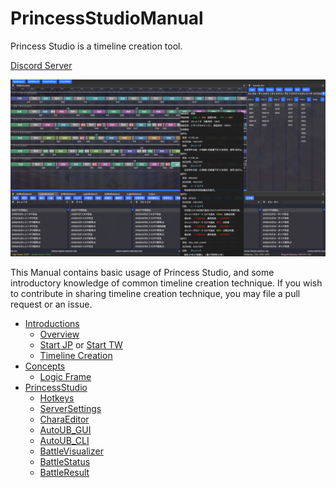 # PrincessStudioManual

Princess Studio is a timeline creation tool.

[Discord Server](https://discord.gg/UJdZkzCHSh)

[![Demo](Demo.png)](https://youtu.be/fD1qCURrT-E)

This Manual contains basic usage of Princess Studio, and some introductory knowledge of common timeline creation technique. If you wish to contribute in sharing timeline creation technique, you may file a pull request or an issue.

* [Introductions](introductions/README.md)
  - [Overview](introductions/Overview.md)
  - [Start JP](introductions/FirstSteps.md) or [Start TW](introductions/FirstSteps_TW.md)
  - [Timeline Creation](introductions/CreateTL.md)
* [Concepts]()
  - [Logic Frame]()
* [PrincessStudio]()
  - [Hotkeys](PrincessStudio/Hotkeys.md)
  - [ServerSettings]()
  - [CharaEditor]()
  - [AutoUB_GUI]()
  - [AutoUB_CLI]()
  - [BattleVisualizer]()
  - [BattleStatus]()
  - [BattleResult]()
